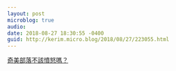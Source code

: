 ```yaml
---
layout: post
microblog: true
audio: 
date: 2018-08-27 18:30:55 -0400
guid: http://kerim.micro.blog/2018/08/27/223055.html
---
```

[奇美部落不該憤怒嗎？](https://pnn.pts.org.tw/type/detail/1255)
